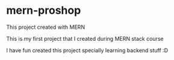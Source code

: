 # mern-proshop

This project created with MERN
<p>
This is my first project that I created during MERN stack course
<p>
I have fun created this project specially learning backend stuff :D
